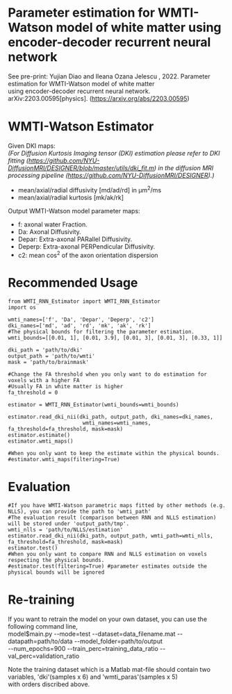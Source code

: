 # Parameter estimation for WMTI-Watson model of white matter using encoder-decoder recurrent neural network
See pre-print: Yujian Diao and Ileana Ozana Jelescu , 2022. Parameter estimation for WMTI-Watson model of white matter  
using encoder-decoder recurrent neural network. arXiv:2203.00595[physics]. (https://arxiv.org/abs/2203.00595)


# WMTI-Watson Estimator

Given DKI maps:  
*(For Diffusion Kurtosis Imaging tensor (DKI) estimation please refer to DKI fitting (https://github.com/NYU-DiffusionMRI/DESIGNER/blob/master/utils/dki_fit.m) in the diffusion 
MRI processing pipeline (https://github.com/NYU-DiffusionMRI/DESIGNER).)*
  - mean/axial/radial diffusivity [md/ad/rd] in μm<sup>2</sup>/ms 
  - mean/axial/radial kurtosis [mk/ak/rk] 

Output WMTI-Watson model parameter maps:  
  - f: axonal water Fraction.  
  - Da: Axonal Diffusivity.  
  - Depar: Extra-axonal PARallel Diffusivity.  
  - Deperp: Extra-axonal PERPendicular Diffusivity.  
  - c2: mean cos<sup>2</sup> of the axon orientation dispersion
  
# Recommended Usage
```
from WMTI_RNN_Estimator import WMTI_RNN_Estimator
import os

wmti_names=['f', 'Da', 'Depar', 'Deperp', 'c2']  
dki_names=['md', 'ad', 'rd', 'mk', 'ak', 'rk']  
#The physical bounds for filtering the parameter estimation.
wmti_bounds=[[0.01, 1], [0.01, 3.9], [0.01, 3], [0.01, 3], [0.33, 1]]

dki_path = 'path/to/dki'
output_path = 'path/to/wmti'
mask = 'path/to/brainmask'

#Change the FA threshold when you only want to do estimation for voxels with a higher FA  
#Usually FA in white matter is higher
fa_threshold = 0

estimator = WMTI_RNN_Estimator(wmti_bounds=wmti_bounds)

estimator.read_dki_nii(dki_path, output_path, dki_names=dki_names, 
                        wmti_names=wmti_names, fa_threshold=fa_threshold, mask=mask)
estimator.estimate()
estimator.wmti_maps()

#When you only want to keep the estimate within the physical bounds.
#estimator.wmti_maps(filtering=True)
```
# Evaluation
```
#If you have WMTI-Watson parametric maps fitted by other methods (e.g. NLLS), you can provide the path to 'wmti_path'  
#The evaluation result (comparison between RNN and NLLS estimation) will be stored under 'output_path/tmp'.
wmti_nlls = 'path/to/NLLS/estimation'
estimator.read_dki_nii(dki_path, output_path, wmti_path=wmti_nlls, fa_threshold=fa_threshold, mask=mask) 
estimator.test() 
#When you only want to compare RNN and NLLS estimation on voxels respecting the physical bounds.
#estimator.test(filtering=True) #parameter estimates outside the physical bounds will be ignored
```
# Re-training
If you want to retrain the model on your own dataset, you can use the following command line,  
model$main.py --mode=test --dataset=data_filename.mat --datapath=path/to/data --model_folder=path/to/output  
--num_epochs=900 --train_perc=training_data_ratio --val_perc=validation_ratio  
  
Note the training dataset which is a Matlab mat-file should contain two variables, 'dki'(samples x 6) and 'wmti_paras'(samples x 5)  
with orders discribed above.

